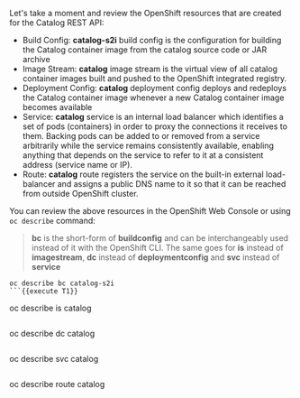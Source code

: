 Let's take a moment and review the OpenShift resources that are created for the Catalog REST API:

* Build Config: **catalog-s2i** build config is the configuration for building the Catalog 
container image from the catalog source code or JAR archive
* Image Stream: **catalog** image stream is the virtual view of all catalog container 
images built and pushed to the OpenShift integrated registry.
* Deployment Config: **catalog** deployment config deploys and redeploys the Catalog container 
image whenever a new Catalog container image becomes available
* Service: **catalog** service is an internal load balancer which identifies a set of 
pods (containers) in order to proxy the connections it receives to them. Backing pods can be 
added to or removed from a service arbitrarily while the service remains consistently available, 
enabling anything that depends on the service to refer to it at a consistent address (service name 
or IP).
* Route: **catalog** route registers the service on the built-in external load-balancer 
and assigns a public DNS name to it so that it can be reached from outside OpenShift cluster.

You can review the above resources in the OpenShift Web Console or using `oc describe` command:

> **bc** is the short-form of **buildconfig** and can be interchangeably used instead of it with the 
> OpenShift CLI. The same goes for **is** instead of **imagestream**, **dc** instead of **deploymentconfig**
> and **svc** instead of **service**

```
oc describe bc catalog-s2i
```{{execute T1}}

```
oc describe is catalog
```{{execute T1}}

```
oc describe dc catalog
```{{execute T1}}

```
oc describe svc catalog
```{{execute T1}}

```
oc describe route catalog
```{{execute T1}}
